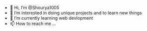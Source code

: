 - 👋 Hi, I’m @Shourya1005
- 👀 I’m interested in doing unique projects and to learn new things 
- 🌱 I’m currently learning web devlopment 
- 📫 How to reach me ...

<!---
Shourya1005/Shourya1005 is a ✨ special ✨ repository because its `README.md` (this file) appears on your GitHub profile.
You can click the Preview link to take a look at your changes.
--->
